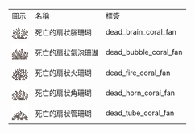<table>
	<tablebody>
		<tr>
			<td>圖示</td>
			<td>名稱</td>
			<td>標簽</td>
		</tr>
		<tr>
			<td><img src="mc_icon/decorations/coral/dead_brain_coral_fan.png"></td>
			<td>死亡的扇狀腦珊瑚</td>
			<td>dead_brain_coral_fan</td>
		</tr>
		<tr>
			<td><img src="mc_icon/decorations/coral/dead_bubble_coral_fan.png"></td>
			<td>死亡的扇狀氣泡珊瑚</td>
			<td>dead_bubble_coral_fan</td>
		</tr>
		<tr>
			<td><img src="mc_icon/decorations/coral/dead_fire_coral_fan.png"></td>
			<td>死亡的扇狀火珊瑚</td>
			<td>dead_fire_coral_fan</td>
		</tr>
		<tr>
			<td><img src="mc_icon/decorations/coral/dead_horn_coral_fan.png"></td>
			<td>死亡的扇狀角珊瑚</td>
			<td>dead_horn_coral_fan</td>
		</tr>
		<tr>
			<td><img src="mc_icon/decorations/coral/dead_tube_coral_fan.png"></td>
			<td>死亡的扇狀管珊瑚</td>
			<td>dead_tube_coral_fan</td>
		</tr>
	</tablebody>
</table>